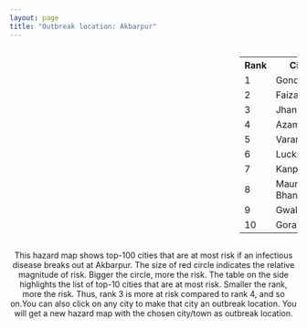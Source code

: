 ```yaml
---
layout: page
title: "Outbreak location: Akbarpur"
---
```

<div style="width: 100%; overflow: auto;">
<div style="width: 75%; float: left;">
<div id="mapid">
<script src="https://buda-magenta.github.io/hazard_map/load_map.js"></script>

<script>
var marker_outbreak = L.marker([26.439874, 80.018000],{"autoPan": true}).addTo(map); marker_outbreak.bindTooltip("Akbarpur").openTooltip();

var circle_1 = L.circle([27.109667, 81.918329], {"pane": "markerPane", "color": "red", "fill": true, "fillOpacity": 0.2, "fillRule": "evenodd", "lineCap": "round", "lineJoin": "round", "opacity": 1.0, "radius": 61833, "stroke": true, "weight": 3}).addTo(map);
circle_1.bindTooltip("Gonda<br>rank: 1<br>hazard index: 0.061834")
circle_1.bindPopup('<a href="https://buda-magenta.github.io/hazard_map/Gonda">Gonda</a>')

var circle_2 = L.circle([26.638076, 82.059024], {"pane": "markerPane", "color": "red", "fill": true, "fillOpacity": 0.2, "fillRule": "evenodd", "lineCap": "round", "lineJoin": "round", "opacity": 1.0, "radius": 48444, "stroke": true, "weight": 3}).addTo(map);
circle_2.bindTooltip("Faizabad<br>rank: 2<br>hazard index: 0.048444")
circle_2.bindPopup('<a href="https://buda-magenta.github.io/hazard_map/Faizabad">Faizabad</a>')

var circle_3 = L.circle([25.531031, 78.652689], {"pane": "markerPane", "color": "red", "fill": true, "fillOpacity": 0.2, "fillRule": "evenodd", "lineCap": "round", "lineJoin": "round", "opacity": 1.0, "radius": 45570, "stroke": true, "weight": 3}).addTo(map);
circle_3.bindTooltip("Jhansi<br>rank: 3<br>hazard index: 0.045570")
circle_3.bindPopup('<a href="https://buda-magenta.github.io/hazard_map/Jhansi">Jhansi</a>')

var circle_4 = L.circle([26.022697, 83.028873], {"pane": "markerPane", "color": "red", "fill": true, "fillOpacity": 0.2, "fillRule": "evenodd", "lineCap": "round", "lineJoin": "round", "opacity": 1.0, "radius": 41558, "stroke": true, "weight": 3}).addTo(map);
circle_4.bindTooltip("Azamgarh<br>rank: 4<br>hazard index: 0.041559")
circle_4.bindPopup('<a href="https://buda-magenta.github.io/hazard_map/Azamgarh">Azamgarh</a>')

var circle_5 = L.circle([25.335649, 83.007629], {"pane": "markerPane", "color": "red", "fill": true, "fillOpacity": 0.2, "fillRule": "evenodd", "lineCap": "round", "lineJoin": "round", "opacity": 1.0, "radius": 38526, "stroke": true, "weight": 3}).addTo(map);
circle_5.bindTooltip("Varanasi<br>rank: 5<br>hazard index: 0.038527")
circle_5.bindPopup('<a href="https://buda-magenta.github.io/hazard_map/Varanasi">Varanasi</a>')

var circle_6 = L.circle([26.838100, 80.934600], {"pane": "markerPane", "color": "red", "fill": true, "fillOpacity": 0.2, "fillRule": "evenodd", "lineCap": "round", "lineJoin": "round", "opacity": 1.0, "radius": 29446, "stroke": true, "weight": 3}).addTo(map);
circle_6.bindTooltip("Lucknow<br>rank: 6<br>hazard index: 0.029447")
circle_6.bindPopup('<a href="https://buda-magenta.github.io/hazard_map/Lucknow">Lucknow</a>')

var circle_7 = L.circle([26.460914, 80.321759], {"pane": "markerPane", "color": "red", "fill": true, "fillOpacity": 0.2, "fillRule": "evenodd", "lineCap": "round", "lineJoin": "round", "opacity": 1.0, "radius": 22410, "stroke": true, "weight": 3}).addTo(map);
circle_7.bindTooltip("Kanpur<br>rank: 7<br>hazard index: 0.022411")
circle_7.bindPopup('<a href="https://buda-magenta.github.io/hazard_map/Kanpur">Kanpur</a>')

var circle_8 = L.circle([25.954628, 83.647350], {"pane": "markerPane", "color": "red", "fill": true, "fillOpacity": 0.2, "fillRule": "evenodd", "lineCap": "round", "lineJoin": "round", "opacity": 1.0, "radius": 12427, "stroke": true, "weight": 3}).addTo(map);
circle_8.bindTooltip("Maunath Bhanjan<br>rank: 8<br>hazard index: 0.012427")
circle_8.bindPopup('<a href="https://buda-magenta.github.io/hazard_map/Maunath_Bhanjan">Maunath Bhanjan</a>')

var circle_9 = L.circle([26.203725, 78.157363], {"pane": "markerPane", "color": "red", "fill": true, "fillOpacity": 0.2, "fillRule": "evenodd", "lineCap": "round", "lineJoin": "round", "opacity": 1.0, "radius": 8009, "stroke": true, "weight": 3}).addTo(map);
circle_9.bindTooltip("Gwalior<br>rank: 9<br>hazard index: 0.008009")
circle_9.bindPopup('<a href="https://buda-magenta.github.io/hazard_map/Gwalior">Gwalior</a>')

var circle_10 = L.circle([26.671329, 83.364583], {"pane": "markerPane", "color": "red", "fill": true, "fillOpacity": 0.2, "fillRule": "evenodd", "lineCap": "round", "lineJoin": "round", "opacity": 1.0, "radius": 7084, "stroke": true, "weight": 3}).addTo(map);
circle_10.bindTooltip("Gorakhpur<br>rank: 10<br>hazard index: 0.007085")
circle_10.bindPopup('<a href="https://buda-magenta.github.io/hazard_map/Gorakhpur">Gorakhpur</a>')

var circle_11 = L.circle([25.773344, 84.784977], {"pane": "markerPane", "color": "red", "fill": true, "fillOpacity": 0.2, "fillRule": "evenodd", "lineCap": "round", "lineJoin": "round", "opacity": 1.0, "radius": 5701, "stroke": true, "weight": 3}).addTo(map);
circle_11.bindTooltip("Chapra<br>rank: 11<br>hazard index: 0.005702")
circle_11.bindPopup('<a href="https://buda-magenta.github.io/hazard_map/Chapra">Chapra</a>')

var circle_12 = L.circle([25.795593, 82.488341], {"pane": "markerPane", "color": "red", "fill": true, "fillOpacity": 0.2, "fillRule": "evenodd", "lineCap": "round", "lineJoin": "round", "opacity": 1.0, "radius": 5520, "stroke": true, "weight": 3}).addTo(map);
circle_12.bindTooltip("Jaunpur<br>rank: 12<br>hazard index: 0.005520")
circle_12.bindPopup('<a href="https://buda-magenta.github.io/hazard_map/Jaunpur">Jaunpur</a>')

var circle_13 = L.circle([27.177366, 78.389912], {"pane": "markerPane", "color": "red", "fill": true, "fillOpacity": 0.2, "fillRule": "evenodd", "lineCap": "round", "lineJoin": "round", "opacity": 1.0, "radius": 4600, "stroke": true, "weight": 3}).addTo(map);
circle_13.bindTooltip("Firozabad<br>rank: 13<br>hazard index: 0.004600")
circle_13.bindPopup('<a href="https://buda-magenta.github.io/hazard_map/Firozabad">Firozabad</a>')

var circle_14 = L.circle([25.438130, 81.833800], {"pane": "markerPane", "color": "red", "fill": true, "fillOpacity": 0.2, "fillRule": "evenodd", "lineCap": "round", "lineJoin": "round", "opacity": 1.0, "radius": 3781, "stroke": true, "weight": 3}).addTo(map);
circle_14.bindTooltip("Allahabad<br>rank: 14<br>hazard index: 0.003781")
circle_14.bindPopup('<a href="https://buda-magenta.github.io/hazard_map/Allahabad">Allahabad</a>')

var circle_15 = L.circle([25.877933, 84.119959], {"pane": "markerPane", "color": "red", "fill": true, "fillOpacity": 0.2, "fillRule": "evenodd", "lineCap": "round", "lineJoin": "round", "opacity": 1.0, "radius": 2949, "stroke": true, "weight": 3}).addTo(map);
circle_15.bindTooltip("Ballia<br>rank: 15<br>hazard index: 0.002949")
circle_15.bindPopup('<a href="https://buda-magenta.github.io/hazard_map/Ballia">Ballia</a>')

var circle_16 = L.circle([27.912633, 79.746563], {"pane": "markerPane", "color": "red", "fill": true, "fillOpacity": 0.2, "fillRule": "evenodd", "lineCap": "round", "lineJoin": "round", "opacity": 1.0, "radius": 2912, "stroke": true, "weight": 3}).addTo(map);
circle_16.bindTooltip("Shahjahanpur<br>rank: 16<br>hazard index: 0.002913")
circle_16.bindPopup('<a href="https://buda-magenta.github.io/hazard_map/Shahjahanpur">Shahjahanpur</a>')

var circle_17 = L.circle([28.794068, 79.185930], {"pane": "markerPane", "color": "red", "fill": true, "fillOpacity": 0.2, "fillRule": "evenodd", "lineCap": "round", "lineJoin": "round", "opacity": 1.0, "radius": 2604, "stroke": true, "weight": 3}).addTo(map);
circle_17.bindTooltip("Rampur<br>rank: 17<br>hazard index: 0.002604")
circle_17.bindPopup('<a href="https://buda-magenta.github.io/hazard_map/Rampur">Rampur</a>')

var circle_18 = L.circle([26.242511, 82.296169], {"pane": "markerPane", "color": "red", "fill": true, "fillOpacity": 0.2, "fillRule": "evenodd", "lineCap": "round", "lineJoin": "round", "opacity": 1.0, "radius": 2236, "stroke": true, "weight": 3}).addTo(map);
circle_18.bindTooltip("Sultanpur<br>rank: 18<br>hazard index: 0.002237")
circle_18.bindPopup('<a href="https://buda-magenta.github.io/hazard_map/Sultanpur">Sultanpur</a>')

var circle_19 = L.circle([27.437194, 79.489129], {"pane": "markerPane", "color": "red", "fill": true, "fillOpacity": 0.2, "fillRule": "evenodd", "lineCap": "round", "lineJoin": "round", "opacity": 1.0, "radius": 2182, "stroke": true, "weight": 3}).addTo(map);
circle_19.bindTooltip("Farrukhabad<br>rank: 19<br>hazard index: 0.002182")
circle_19.bindPopup('<a href="https://buda-magenta.github.io/hazard_map/Farrukhabad">Farrukhabad</a>')

var circle_20 = L.circle([26.718324, 79.090254], {"pane": "markerPane", "color": "red", "fill": true, "fillOpacity": 0.2, "fillRule": "evenodd", "lineCap": "round", "lineJoin": "round", "opacity": 1.0, "radius": 1971, "stroke": true, "weight": 3}).addTo(map);
circle_20.bindTooltip("Etawah<br>rank: 20<br>hazard index: 0.001971")
circle_20.bindPopup('<a href="https://buda-magenta.github.io/hazard_map/Etawah">Etawah</a>')

var circle_21 = L.circle([26.148658, 85.340013], {"pane": "markerPane", "color": "red", "fill": true, "fillOpacity": 0.2, "fillRule": "evenodd", "lineCap": "round", "lineJoin": "round", "opacity": 1.0, "radius": 1845, "stroke": true, "weight": 3}).addTo(map);
circle_21.bindTooltip("Muzaffarpur<br>rank: 21<br>hazard index: 0.001846")
circle_21.bindPopup('<a href="https://buda-magenta.github.io/hazard_map/Muzaffarpur">Muzaffarpur</a>')

var circle_22 = L.circle([27.633333, 77.583333], {"pane": "markerPane", "color": "red", "fill": true, "fillOpacity": 0.2, "fillRule": "evenodd", "lineCap": "round", "lineJoin": "round", "opacity": 1.0, "radius": 1729, "stroke": true, "weight": 3}).addTo(map);
circle_22.bindTooltip("Mathura<br>rank: 22<br>hazard index: 0.001729")
circle_22.bindPopup('<a href="https://buda-magenta.github.io/hazard_map/Mathura">Mathura</a>')

var circle_23 = L.circle([25.609324, 85.123525], {"pane": "markerPane", "color": "red", "fill": true, "fillOpacity": 0.2, "fillRule": "evenodd", "lineCap": "round", "lineJoin": "round", "opacity": 1.0, "radius": 1610, "stroke": true, "weight": 3}).addTo(map);
circle_23.bindTooltip("Patna<br>rank: 23<br>hazard index: 0.001610")
circle_23.bindPopup('<a href="https://buda-magenta.github.io/hazard_map/Patna">Patna</a>')

var circle_24 = L.circle([26.500000, 78.750000], {"pane": "markerPane", "color": "red", "fill": true, "fillOpacity": 0.2, "fillRule": "evenodd", "lineCap": "round", "lineJoin": "round", "opacity": 1.0, "radius": 1500, "stroke": true, "weight": 3}).addTo(map);
circle_24.bindTooltip("Bhind<br>rank: 24<br>hazard index: 0.001500")
circle_24.bindPopup('<a href="https://buda-magenta.github.io/hazard_map/Bhind">Bhind</a>')

var circle_25 = L.circle([23.795281, 86.430964], {"pane": "markerPane", "color": "red", "fill": true, "fillOpacity": 0.2, "fillRule": "evenodd", "lineCap": "round", "lineJoin": "round", "opacity": 1.0, "radius": 1486, "stroke": true, "weight": 3}).addTo(map);
circle_25.bindTooltip("Dhanbad<br>rank: 25<br>hazard index: 0.001487")
circle_25.bindPopup('<a href="https://buda-magenta.github.io/hazard_map/Dhanbad">Dhanbad</a>')

var circle_26 = L.circle([25.843539, 80.918004], {"pane": "markerPane", "color": "red", "fill": true, "fillOpacity": 0.2, "fillRule": "evenodd", "lineCap": "round", "lineJoin": "round", "opacity": 1.0, "radius": 1473, "stroke": true, "weight": 3}).addTo(map);
circle_26.bindTooltip("Fatehpur<br>rank: 26<br>hazard index: 0.001473")
circle_26.bindPopup('<a href="https://buda-magenta.github.io/hazard_map/Fatehpur">Fatehpur</a>')

var circle_27 = L.circle([27.504639, 80.829466], {"pane": "markerPane", "color": "red", "fill": true, "fillOpacity": 0.2, "fillRule": "evenodd", "lineCap": "round", "lineJoin": "round", "opacity": 1.0, "radius": 1461, "stroke": true, "weight": 3}).addTo(map);
circle_27.bindTooltip("Sitapur<br>rank: 27<br>hazard index: 0.001462")
circle_27.bindPopup('<a href="https://buda-magenta.github.io/hazard_map/Sitapur">Sitapur</a>')

var circle_28 = L.circle([26.250000, 81.250000], {"pane": "markerPane", "color": "red", "fill": true, "fillOpacity": 0.2, "fillRule": "evenodd", "lineCap": "round", "lineJoin": "round", "opacity": 1.0, "radius": 1452, "stroke": true, "weight": 3}).addTo(map);
circle_28.bindTooltip("Rae Bareli<br>rank: 28<br>hazard index: 0.001452")
circle_28.bindPopup('<a href="https://buda-magenta.github.io/hazard_map/Rae_Bareli">Rae Bareli</a>')

var circle_29 = L.circle([26.575504, 80.613762], {"pane": "markerPane", "color": "red", "fill": true, "fillOpacity": 0.2, "fillRule": "evenodd", "lineCap": "round", "lineJoin": "round", "opacity": 1.0, "radius": 1443, "stroke": true, "weight": 3}).addTo(map);
circle_29.bindTooltip("Unnao<br>rank: 29<br>hazard index: 0.001443")
circle_29.bindPopup('<a href="https://buda-magenta.github.io/hazard_map/Unnao">Unnao</a>')

var circle_30 = L.circle([25.935955, 79.424328], {"pane": "markerPane", "color": "red", "fill": true, "fillOpacity": 0.2, "fillRule": "evenodd", "lineCap": "round", "lineJoin": "round", "opacity": 1.0, "radius": 1430, "stroke": true, "weight": 3}).addTo(map);
circle_30.bindTooltip("Orai<br>rank: 30<br>hazard index: 0.001430")
circle_30.bindPopup('<a href="https://buda-magenta.github.io/hazard_map/Orai">Orai</a>')

var circle_31 = L.circle([28.651718, 77.221939], {"pane": "markerPane", "color": "red", "fill": true, "fillOpacity": 0.2, "fillRule": "evenodd", "lineCap": "round", "lineJoin": "round", "opacity": 1.0, "radius": 1367, "stroke": true, "weight": 3}).addTo(map);
circle_31.bindTooltip("Delhi<br>rank: 31<br>hazard index: 0.001368")
circle_31.bindPopup('<a href="https://buda-magenta.github.io/hazard_map/Delhi">Delhi</a>')

var circle_32 = L.circle([26.083143, 86.032571], {"pane": "markerPane", "color": "red", "fill": true, "fillOpacity": 0.2, "fillRule": "evenodd", "lineCap": "round", "lineJoin": "round", "opacity": 1.0, "radius": 1293, "stroke": true, "weight": 3}).addTo(map);
circle_32.bindTooltip("Darbhanga<br>rank: 32<br>hazard index: 0.001293")
circle_32.bindPopup('<a href="https://buda-magenta.github.io/hazard_map/Darbhanga">Darbhanga</a>')

var circle_33 = L.circle([25.476300, 80.339500], {"pane": "markerPane", "color": "red", "fill": true, "fillOpacity": 0.2, "fillRule": "evenodd", "lineCap": "round", "lineJoin": "round", "opacity": 1.0, "radius": 1173, "stroke": true, "weight": 3}).addTo(map);
circle_33.bindTooltip("Banda<br>rank: 33<br>hazard index: 0.001174")
circle_33.bindPopup('<a href="https://buda-magenta.github.io/hazard_map/Banda">Banda</a>')

var circle_34 = L.circle([27.985060, 80.753845], {"pane": "markerPane", "color": "red", "fill": true, "fillOpacity": 0.2, "fillRule": "evenodd", "lineCap": "round", "lineJoin": "round", "opacity": 1.0, "radius": 1155, "stroke": true, "weight": 3}).addTo(map);
circle_34.bindTooltip("Lakhimpur<br>rank: 34<br>hazard index: 0.001156")
circle_34.bindPopup('<a href="https://buda-magenta.github.io/hazard_map/Lakhimpur">Lakhimpur</a>')

var circle_35 = L.circle([28.457876, 79.405571], {"pane": "markerPane", "color": "red", "fill": true, "fillOpacity": 0.2, "fillRule": "evenodd", "lineCap": "round", "lineJoin": "round", "opacity": 1.0, "radius": 1138, "stroke": true, "weight": 3}).addTo(map);
circle_35.bindTooltip("Bareilly<br>rank: 35<br>hazard index: 0.001138")
circle_35.bindPopup('<a href="https://buda-magenta.github.io/hazard_map/Bareilly">Bareilly</a>')

var circle_36 = L.circle([27.338577, 80.097526], {"pane": "markerPane", "color": "red", "fill": true, "fillOpacity": 0.2, "fillRule": "evenodd", "lineCap": "round", "lineJoin": "round", "opacity": 1.0, "radius": 1121, "stroke": true, "weight": 3}).addTo(map);
circle_36.bindTooltip("Hardoi<br>rank: 36<br>hazard index: 0.001121")
circle_36.bindPopup('<a href="https://buda-magenta.github.io/hazard_map/Hardoi">Hardoi</a>')

var circle_37 = L.circle([22.541418, 88.357691], {"pane": "markerPane", "color": "red", "fill": true, "fillOpacity": 0.2, "fillRule": "evenodd", "lineCap": "round", "lineJoin": "round", "opacity": 1.0, "radius": 1120, "stroke": true, "weight": 3}).addTo(map);
circle_37.bindTooltip("Kolkata<br>rank: 37<br>hazard index: 0.001121")
circle_37.bindPopup('<a href="https://buda-magenta.github.io/hazard_map/Kolkata">Kolkata</a>')

var circle_38 = L.circle([25.565691, 80.063489], {"pane": "markerPane", "color": "red", "fill": true, "fillOpacity": 0.2, "fillRule": "evenodd", "lineCap": "round", "lineJoin": "round", "opacity": 1.0, "radius": 1012, "stroke": true, "weight": 3}).addTo(map);
circle_38.bindTooltip("Khanna<br>rank: 38<br>hazard index: 0.001013")
circle_38.bindPopup('<a href="https://buda-magenta.github.io/hazard_map/Khanna">Khanna</a>')

var circle_39 = L.circle([26.724789, 82.793269], {"pane": "markerPane", "color": "red", "fill": true, "fillOpacity": 0.2, "fillRule": "evenodd", "lineCap": "round", "lineJoin": "round", "opacity": 1.0, "radius": 1000, "stroke": true, "weight": 3}).addTo(map);
circle_39.bindTooltip("Basti<br>rank: 39<br>hazard index: 0.001000")
circle_39.bindPopup('<a href="https://buda-magenta.github.io/hazard_map/Basti">Basti</a>')

var circle_40 = L.circle([27.209822, 79.048137], {"pane": "markerPane", "color": "red", "fill": true, "fillOpacity": 0.2, "fillRule": "evenodd", "lineCap": "round", "lineJoin": "round", "opacity": 1.0, "radius": 892, "stroke": true, "weight": 3}).addTo(map);
circle_40.bindTooltip("Mainpuri<br>rank: 40<br>hazard index: 0.000892")
circle_40.bindPopup('<a href="https://buda-magenta.github.io/hazard_map/Mainpuri">Mainpuri</a>')

var circle_41 = L.circle([25.280733, 83.125128], {"pane": "markerPane", "color": "red", "fill": true, "fillOpacity": 0.2, "fillRule": "evenodd", "lineCap": "round", "lineJoin": "round", "opacity": 1.0, "radius": 876, "stroke": true, "weight": 3}).addTo(map);
circle_41.bindTooltip("Mughal Sarai<br>rank: 41<br>hazard index: 0.000876")
circle_41.bindPopup('<a href="https://buda-magenta.github.io/hazard_map/Mughal_Sarai">Mughal Sarai</a>')

var circle_42 = L.circle([25.750000, 78.500000], {"pane": "markerPane", "color": "red", "fill": true, "fillOpacity": 0.2, "fillRule": "evenodd", "lineCap": "round", "lineJoin": "round", "opacity": 1.0, "radius": 868, "stroke": true, "weight": 3}).addTo(map);
circle_42.bindTooltip("Datia<br>rank: 42<br>hazard index: 0.000868")
circle_42.bindPopup('<a href="https://buda-magenta.github.io/hazard_map/Datia">Datia</a>')

var circle_43 = L.circle([25.720581, 85.255560], {"pane": "markerPane", "color": "red", "fill": true, "fillOpacity": 0.2, "fillRule": "evenodd", "lineCap": "round", "lineJoin": "round", "opacity": 1.0, "radius": 804, "stroke": true, "weight": 3}).addTo(map);
circle_43.bindTooltip("Hajipur<br>rank: 43<br>hazard index: 0.000804")
circle_43.bindPopup('<a href="https://buda-magenta.github.io/hazard_map/Hajipur">Hajipur</a>')

var circle_44 = L.circle([23.258486, 77.401989], {"pane": "markerPane", "color": "red", "fill": true, "fillOpacity": 0.2, "fillRule": "evenodd", "lineCap": "round", "lineJoin": "round", "opacity": 1.0, "radius": 790, "stroke": true, "weight": 3}).addTo(map);
circle_44.bindTooltip("Bhopal<br>rank: 44<br>hazard index: 0.000791")
circle_44.bindPopup('<a href="https://buda-magenta.github.io/hazard_map/Bhopal">Bhopal</a>')

var circle_45 = L.circle([27.036604, 78.651436], {"pane": "markerPane", "color": "red", "fill": true, "fillOpacity": 0.2, "fillRule": "evenodd", "lineCap": "round", "lineJoin": "round", "opacity": 1.0, "radius": 747, "stroke": true, "weight": 3}).addTo(map);
circle_45.bindTooltip("Shikohabad<br>rank: 45<br>hazard index: 0.000747")
circle_45.bindPopup('<a href="https://buda-magenta.github.io/hazard_map/Shikohabad">Shikohabad</a>')

var circle_46 = L.circle([24.700385, 78.518668], {"pane": "markerPane", "color": "red", "fill": true, "fillOpacity": 0.2, "fillRule": "evenodd", "lineCap": "round", "lineJoin": "round", "opacity": 1.0, "radius": 698, "stroke": true, "weight": 3}).addTo(map);
circle_46.bindTooltip("Lalitpur<br>rank: 46<br>hazard index: 0.000698")
circle_46.bindPopup('<a href="https://buda-magenta.github.io/hazard_map/Lalitpur">Lalitpur</a>')

var circle_47 = L.circle([28.570784, 77.327107], {"pane": "markerPane", "color": "red", "fill": true, "fillOpacity": 0.2, "fillRule": "evenodd", "lineCap": "round", "lineJoin": "round", "opacity": 1.0, "radius": 682, "stroke": true, "weight": 3}).addTo(map);
circle_47.bindTooltip("Noida<br>rank: 47<br>hazard index: 0.000683")
circle_47.bindPopup('<a href="https://buda-magenta.github.io/hazard_map/Noida">Noida</a>')

var circle_48 = L.circle([27.175255, 78.009816], {"pane": "markerPane", "color": "red", "fill": true, "fillOpacity": 0.2, "fillRule": "evenodd", "lineCap": "round", "lineJoin": "round", "opacity": 1.0, "radius": 636, "stroke": true, "weight": 3}).addTo(map);
circle_48.bindTooltip("Agra<br>rank: 48<br>hazard index: 0.000636")
circle_48.bindPopup('<a href="https://buda-magenta.github.io/hazard_map/Agra">Agra</a>')

var circle_49 = L.circle([19.075990, 72.877393], {"pane": "markerPane", "color": "red", "fill": true, "fillOpacity": 0.2, "fillRule": "evenodd", "lineCap": "round", "lineJoin": "round", "opacity": 1.0, "radius": 619, "stroke": true, "weight": 3}).addTo(map);
circle_49.bindTooltip("Mumbai<br>rank: 49<br>hazard index: 0.000619")
circle_49.bindPopup('<a href="https://buda-magenta.github.io/hazard_map/Mumbai">Mumbai</a>')

var circle_50 = L.circle([24.796436, 85.007956], {"pane": "markerPane", "color": "red", "fill": true, "fillOpacity": 0.2, "fillRule": "evenodd", "lineCap": "round", "lineJoin": "round", "opacity": 1.0, "radius": 593, "stroke": true, "weight": 3}).addTo(map);
circle_50.bindTooltip("Gaya<br>rank: 50<br>hazard index: 0.000593")
circle_50.bindPopup('<a href="https://buda-magenta.github.io/hazard_map/Gaya">Gaya</a>')

var circle_51 = L.circle([28.863842, 78.805778], {"pane": "markerPane", "color": "red", "fill": true, "fillOpacity": 0.2, "fillRule": "evenodd", "lineCap": "round", "lineJoin": "round", "opacity": 1.0, "radius": 573, "stroke": true, "weight": 3}).addTo(map);
circle_51.bindTooltip("Moradabad<br>rank: 51<br>hazard index: 0.000574")
circle_51.bindPopup('<a href="https://buda-magenta.github.io/hazard_map/Moradabad">Moradabad</a>')

var circle_52 = L.circle([30.909016, 75.851601], {"pane": "markerPane", "color": "red", "fill": true, "fillOpacity": 0.2, "fillRule": "evenodd", "lineCap": "round", "lineJoin": "round", "opacity": 1.0, "radius": 541, "stroke": true, "weight": 3}).addTo(map);
circle_52.bindTooltip("Ludhiana<br>rank: 52<br>hazard index: 0.000542")
circle_52.bindPopup('<a href="https://buda-magenta.github.io/hazard_map/Ludhiana">Ludhiana</a>')

var circle_53 = L.circle([29.154148, 77.305954], {"pane": "markerPane", "color": "red", "fill": true, "fillOpacity": 0.2, "fillRule": "evenodd", "lineCap": "round", "lineJoin": "round", "opacity": 1.0, "radius": 541, "stroke": true, "weight": 3}).addTo(map);
circle_53.bindTooltip("Baraut<br>rank: 53<br>hazard index: 0.000541")
circle_53.bindPopup('<a href="https://buda-magenta.github.io/hazard_map/Baraut">Baraut</a>')

var circle_54 = L.circle([23.687130, 86.974659], {"pane": "markerPane", "color": "red", "fill": true, "fillOpacity": 0.2, "fillRule": "evenodd", "lineCap": "round", "lineJoin": "round", "opacity": 1.0, "radius": 440, "stroke": true, "weight": 3}).addTo(map);
circle_54.bindTooltip("Asansol<br>rank: 54<br>hazard index: 0.000440")
circle_54.bindPopup('<a href="https://buda-magenta.github.io/hazard_map/Asansol">Asansol</a>')

var circle_55 = L.circle([22.720362, 75.868200], {"pane": "markerPane", "color": "red", "fill": true, "fillOpacity": 0.2, "fillRule": "evenodd", "lineCap": "round", "lineJoin": "round", "opacity": 1.0, "radius": 388, "stroke": true, "weight": 3}).addTo(map);
circle_55.bindTooltip("Indore<br>rank: 55<br>hazard index: 0.000388")
circle_55.bindPopup('<a href="https://buda-magenta.github.io/hazard_map/Indore">Indore</a>')

var circle_56 = L.circle([23.160894, 79.949770], {"pane": "markerPane", "color": "red", "fill": true, "fillOpacity": 0.2, "fillRule": "evenodd", "lineCap": "round", "lineJoin": "round", "opacity": 1.0, "radius": 302, "stroke": true, "weight": 3}).addTo(map);
circle_56.bindTooltip("Jabalpur<br>rank: 56<br>hazard index: 0.000303")
circle_56.bindPopup('<a href="https://buda-magenta.github.io/hazard_map/Jabalpur">Jabalpur</a>')

var circle_57 = L.circle([27.059011, 84.206464], {"pane": "markerPane", "color": "red", "fill": true, "fillOpacity": 0.2, "fillRule": "evenodd", "lineCap": "round", "lineJoin": "round", "opacity": 1.0, "radius": 288, "stroke": true, "weight": 3}).addTo(map);
circle_57.bindTooltip("Bagaha<br>rank: 57<br>hazard index: 0.000289")
circle_57.bindPopup('<a href="https://buda-magenta.github.io/hazard_map/Bagaha">Bagaha</a>')

var circle_58 = L.circle([26.131004, 84.391257], {"pane": "markerPane", "color": "red", "fill": true, "fillOpacity": 0.2, "fillRule": "evenodd", "lineCap": "round", "lineJoin": "round", "opacity": 1.0, "radius": 284, "stroke": true, "weight": 3}).addTo(map);
circle_58.bindTooltip("Siwan<br>rank: 58<br>hazard index: 0.000285")
circle_58.bindPopup('<a href="https://buda-magenta.github.io/hazard_map/Siwan">Siwan</a>')

var circle_59 = L.circle([23.809612, 78.759114], {"pane": "markerPane", "color": "red", "fill": true, "fillOpacity": 0.2, "fillRule": "evenodd", "lineCap": "round", "lineJoin": "round", "opacity": 1.0, "radius": 282, "stroke": true, "weight": 3}).addTo(map);
circle_59.bindTooltip("Sagar<br>rank: 59<br>hazard index: 0.000283")
circle_59.bindPopup('<a href="https://buda-magenta.github.io/hazard_map/Sagar">Sagar</a>')

var circle_60 = L.circle([26.180598, 91.753943], {"pane": "markerPane", "color": "red", "fill": true, "fillOpacity": 0.2, "fillRule": "evenodd", "lineCap": "round", "lineJoin": "round", "opacity": 1.0, "radius": 280, "stroke": true, "weight": 3}).addTo(map);
circle_60.bindTooltip("Guwahati<br>rank: 60<br>hazard index: 0.000280")
circle_60.bindPopup('<a href="https://buda-magenta.github.io/hazard_map/Guwahati">Guwahati</a>')

var circle_61 = L.circle([25.623457, 84.596839], {"pane": "markerPane", "color": "red", "fill": true, "fillOpacity": 0.2, "fillRule": "evenodd", "lineCap": "round", "lineJoin": "round", "opacity": 1.0, "radius": 277, "stroke": true, "weight": 3}).addTo(map);
circle_61.bindTooltip("Arrah<br>rank: 61<br>hazard index: 0.000277")
circle_61.bindPopup('<a href="https://buda-magenta.github.io/hazard_map/Arrah">Arrah</a>')

var circle_62 = L.circle([21.149813, 79.082056], {"pane": "markerPane", "color": "red", "fill": true, "fillOpacity": 0.2, "fillRule": "evenodd", "lineCap": "round", "lineJoin": "round", "opacity": 1.0, "radius": 241, "stroke": true, "weight": 3}).addTo(map);
circle_62.bindTooltip("Nagpur<br>rank: 62<br>hazard index: 0.000241")
circle_62.bindPopup('<a href="https://buda-magenta.github.io/hazard_map/Nagpur">Nagpur</a>')

var circle_63 = L.circle([25.562071, 84.015672], {"pane": "markerPane", "color": "red", "fill": true, "fillOpacity": 0.2, "fillRule": "evenodd", "lineCap": "round", "lineJoin": "round", "opacity": 1.0, "radius": 229, "stroke": true, "weight": 3}).addTo(map);
circle_63.bindTooltip("Buxar<br>rank: 63<br>hazard index: 0.000230")
circle_63.bindPopup('<a href="https://buda-magenta.github.io/hazard_map/Buxar">Buxar</a>')

var circle_64 = L.circle([29.988077, 77.508130], {"pane": "markerPane", "color": "red", "fill": true, "fillOpacity": 0.2, "fillRule": "evenodd", "lineCap": "round", "lineJoin": "round", "opacity": 1.0, "radius": 229, "stroke": true, "weight": 3}).addTo(map);
circle_64.bindTooltip("Saharanpur<br>rank: 64<br>hazard index: 0.000229")
circle_64.bindPopup('<a href="https://buda-magenta.github.io/hazard_map/Saharanpur">Saharanpur</a>')

var circle_65 = L.circle([27.883846, 78.634890], {"pane": "markerPane", "color": "red", "fill": true, "fillOpacity": 0.2, "fillRule": "evenodd", "lineCap": "round", "lineJoin": "round", "opacity": 1.0, "radius": 225, "stroke": true, "weight": 3}).addTo(map);
circle_65.bindTooltip("Kasganj<br>rank: 65<br>hazard index: 0.000225")
circle_65.bindPopup('<a href="https://buda-magenta.github.io/hazard_map/Kasganj">Kasganj</a>')

var circle_66 = L.circle([25.603508, 83.507454], {"pane": "markerPane", "color": "red", "fill": true, "fillOpacity": 0.2, "fillRule": "evenodd", "lineCap": "round", "lineJoin": "round", "opacity": 1.0, "radius": 217, "stroke": true, "weight": 3}).addTo(map);
circle_66.bindTooltip("Ghazipur<br>rank: 66<br>hazard index: 0.000217")
circle_66.bindPopup('<a href="https://buda-magenta.github.io/hazard_map/Ghazipur">Ghazipur</a>')

var circle_67 = L.circle([24.935635, 82.647701], {"pane": "markerPane", "color": "red", "fill": true, "fillOpacity": 0.2, "fillRule": "evenodd", "lineCap": "round", "lineJoin": "round", "opacity": 1.0, "radius": 209, "stroke": true, "weight": 3}).addTo(map);
circle_67.bindTooltip("Mirzapur<br>rank: 67<br>hazard index: 0.000210")
circle_67.bindPopup('<a href="https://buda-magenta.github.io/hazard_map/Mirzapur">Mirzapur</a>')

var circle_68 = L.circle([23.021624, 72.579707], {"pane": "markerPane", "color": "red", "fill": true, "fillOpacity": 0.2, "fillRule": "evenodd", "lineCap": "round", "lineJoin": "round", "opacity": 1.0, "radius": 208, "stroke": true, "weight": 3}).addTo(map);
circle_68.bindTooltip("Ahmedabad<br>rank: 68<br>hazard index: 0.000208")
circle_68.bindPopup('<a href="https://buda-magenta.github.io/hazard_map/Ahmedabad">Ahmedabad</a>')

var circle_69 = L.circle([24.197443, 82.666145], {"pane": "markerPane", "color": "red", "fill": true, "fillOpacity": 0.2, "fillRule": "evenodd", "lineCap": "round", "lineJoin": "round", "opacity": 1.0, "radius": 202, "stroke": true, "weight": 3}).addTo(map);
circle_69.bindTooltip("Singrauli<br>rank: 69<br>hazard index: 0.000202")
circle_69.bindPopup('<a href="https://buda-magenta.github.io/hazard_map/Singrauli">Singrauli</a>')

var circle_70 = L.circle([23.916667, 78.000000], {"pane": "markerPane", "color": "red", "fill": true, "fillOpacity": 0.2, "fillRule": "evenodd", "lineCap": "round", "lineJoin": "round", "opacity": 1.0, "radius": 197, "stroke": true, "weight": 3}).addTo(map);
circle_70.bindTooltip("Vidisha<br>rank: 70<br>hazard index: 0.000198")
circle_70.bindPopup('<a href="https://buda-magenta.github.io/hazard_map/Vidisha">Vidisha</a>')

var circle_71 = L.circle([24.900100, 84.018211], {"pane": "markerPane", "color": "red", "fill": true, "fillOpacity": 0.2, "fillRule": "evenodd", "lineCap": "round", "lineJoin": "round", "opacity": 1.0, "radius": 188, "stroke": true, "weight": 3}).addTo(map);
circle_71.bindTooltip("Sasaram<br>rank: 71<br>hazard index: 0.000189")
circle_71.bindPopup('<a href="https://buda-magenta.github.io/hazard_map/Sasaram">Sasaram</a>')

var circle_72 = L.circle([25.375241, 77.828119], {"pane": "markerPane", "color": "red", "fill": true, "fillOpacity": 0.2, "fillRule": "evenodd", "lineCap": "round", "lineJoin": "round", "opacity": 1.0, "radius": 180, "stroke": true, "weight": 3}).addTo(map);
circle_72.bindTooltip("Shivpuri<br>rank: 72<br>hazard index: 0.000181")
circle_72.bindPopup('<a href="https://buda-magenta.github.io/hazard_map/Shivpuri">Shivpuri</a>')

var circle_73 = L.circle([28.651718, 77.221939], {"pane": "markerPane", "color": "red", "fill": true, "fillOpacity": 0.2, "fillRule": "evenodd", "lineCap": "round", "lineJoin": "round", "opacity": 1.0, "radius": 175, "stroke": true, "weight": 3}).addTo(map);
circle_73.bindTooltip("Dehri<br>rank: 73<br>hazard index: 0.000175")
circle_73.bindPopup('<a href="https://buda-magenta.github.io/hazard_map/Dehri">Dehri</a>')

var circle_74 = L.circle([24.500000, 77.500000], {"pane": "markerPane", "color": "red", "fill": true, "fillOpacity": 0.2, "fillRule": "evenodd", "lineCap": "round", "lineJoin": "round", "opacity": 1.0, "radius": 174, "stroke": true, "weight": 3}).addTo(map);
circle_74.bindTooltip("Guna<br>rank: 74<br>hazard index: 0.000175")
circle_74.bindPopup('<a href="https://buda-magenta.github.io/hazard_map/Guna">Guna</a>')

var circle_75 = L.circle([30.325565, 78.043681], {"pane": "markerPane", "color": "red", "fill": true, "fillOpacity": 0.2, "fillRule": "evenodd", "lineCap": "round", "lineJoin": "round", "opacity": 1.0, "radius": 172, "stroke": true, "weight": 3}).addTo(map);
circle_75.bindTooltip("Dehradun<br>rank: 75<br>hazard index: 0.000172")
circle_75.bindPopup('<a href="https://buda-magenta.github.io/hazard_map/Dehradun">Dehradun</a>')

var circle_76 = L.circle([29.938447, 78.145298], {"pane": "markerPane", "color": "red", "fill": true, "fillOpacity": 0.2, "fillRule": "evenodd", "lineCap": "round", "lineJoin": "round", "opacity": 1.0, "radius": 166, "stroke": true, "weight": 3}).addTo(map);
circle_76.bindTooltip("Haridwar<br>rank: 76<br>hazard index: 0.000166")
circle_76.bindPopup('<a href="https://buda-magenta.github.io/hazard_map/Haridwar">Haridwar</a>')

var circle_77 = L.circle([26.716413, 88.430992], {"pane": "markerPane", "color": "red", "fill": true, "fillOpacity": 0.2, "fillRule": "evenodd", "lineCap": "round", "lineJoin": "round", "opacity": 1.0, "radius": 148, "stroke": true, "weight": 3}).addTo(map);
circle_77.bindTooltip("Siliguri<br>rank: 77<br>hazard index: 0.000148")
circle_77.bindPopup('<a href="https://buda-magenta.github.io/hazard_map/Siliguri">Siliguri</a>')

var circle_78 = L.circle([26.166667, 77.500000], {"pane": "markerPane", "color": "red", "fill": true, "fillOpacity": 0.2, "fillRule": "evenodd", "lineCap": "round", "lineJoin": "round", "opacity": 1.0, "radius": 145, "stroke": true, "weight": 3}).addTo(map);
circle_78.bindTooltip("Morena<br>rank: 78<br>hazard index: 0.000146")
circle_78.bindPopup('<a href="https://buda-magenta.github.io/hazard_map/Morena">Morena</a>')

var circle_79 = L.circle([31.292011, 75.568058], {"pane": "markerPane", "color": "red", "fill": true, "fillOpacity": 0.2, "fillRule": "evenodd", "lineCap": "round", "lineJoin": "round", "opacity": 1.0, "radius": 143, "stroke": true, "weight": 3}).addTo(map);
circle_79.bindTooltip("Jalandhar<br>rank: 79<br>hazard index: 0.000144")
circle_79.bindPopup('<a href="https://buda-magenta.github.io/hazard_map/Jalandhar">Jalandhar</a>')

var circle_80 = L.circle([23.535048, 87.338043], {"pane": "markerPane", "color": "red", "fill": true, "fillOpacity": 0.2, "fillRule": "evenodd", "lineCap": "round", "lineJoin": "round", "opacity": 1.0, "radius": 141, "stroke": true, "weight": 3}).addTo(map);
circle_80.bindTooltip("Durgapur<br>rank: 80<br>hazard index: 0.000142")
circle_80.bindPopup('<a href="https://buda-magenta.github.io/hazard_map/Durgapur">Durgapur</a>')

var circle_81 = L.circle([25.286698, 87.132254], {"pane": "markerPane", "color": "red", "fill": true, "fillOpacity": 0.2, "fillRule": "evenodd", "lineCap": "round", "lineJoin": "round", "opacity": 1.0, "radius": 138, "stroke": true, "weight": 3}).addTo(map);
circle_81.bindTooltip("Bhagalpur<br>rank: 81<br>hazard index: 0.000138")
circle_81.bindPopup('<a href="https://buda-magenta.github.io/hazard_map/Bhagalpur">Bhagalpur</a>')

var circle_82 = L.circle([25.623400, 85.041700], {"pane": "markerPane", "color": "red", "fill": true, "fillOpacity": 0.2, "fillRule": "evenodd", "lineCap": "round", "lineJoin": "round", "opacity": 1.0, "radius": 133, "stroke": true, "weight": 3}).addTo(map);
circle_82.bindTooltip("Dinapur Nizamat<br>rank: 82<br>hazard index: 0.000133")
circle_82.bindPopup('<a href="https://buda-magenta.github.io/hazard_map/Dinapur_Nizamat">Dinapur Nizamat</a>')

var circle_83 = L.circle([17.388786, 78.461065], {"pane": "markerPane", "color": "red", "fill": true, "fillOpacity": 0.2, "fillRule": "evenodd", "lineCap": "round", "lineJoin": "round", "opacity": 1.0, "radius": 126, "stroke": true, "weight": 3}).addTo(map);
circle_83.bindTooltip("Hyderabad<br>rank: 83<br>hazard index: 0.000126")
circle_83.bindPopup('<a href="https://buda-magenta.github.io/hazard_map/Hyderabad">Hyderabad</a>')

var circle_84 = L.circle([23.370035, 85.325013], {"pane": "markerPane", "color": "red", "fill": true, "fillOpacity": 0.2, "fillRule": "evenodd", "lineCap": "round", "lineJoin": "round", "opacity": 1.0, "radius": 126, "stroke": true, "weight": 3}).addTo(map);
circle_84.bindTooltip("Ranchi<br>rank: 84<br>hazard index: 0.000126")
circle_84.bindPopup('<a href="https://buda-magenta.github.io/hazard_map/Ranchi">Ranchi</a>')

var circle_85 = L.circle([18.521428, 73.854454], {"pane": "markerPane", "color": "red", "fill": true, "fillOpacity": 0.2, "fillRule": "evenodd", "lineCap": "round", "lineJoin": "round", "opacity": 1.0, "radius": 119, "stroke": true, "weight": 3}).addTo(map);
circle_85.bindTooltip("Pune<br>rank: 85<br>hazard index: 0.000120")
circle_85.bindPopup('<a href="https://buda-magenta.github.io/hazard_map/Pune">Pune</a>')

var circle_86 = L.circle([29.214460, 79.527918], {"pane": "markerPane", "color": "red", "fill": true, "fillOpacity": 0.2, "fillRule": "evenodd", "lineCap": "round", "lineJoin": "round", "opacity": 1.0, "radius": 113, "stroke": true, "weight": 3}).addTo(map);
circle_86.bindTooltip("Haldwani<br>rank: 86<br>hazard index: 0.000114")
circle_86.bindPopup('<a href="https://buda-magenta.github.io/hazard_map/Haldwani">Haldwani</a>')

var circle_87 = L.circle([26.423847, 83.762732], {"pane": "markerPane", "color": "red", "fill": true, "fillOpacity": 0.2, "fillRule": "evenodd", "lineCap": "round", "lineJoin": "round", "opacity": 1.0, "radius": 113, "stroke": true, "weight": 3}).addTo(map);
circle_87.bindTooltip("Deoria<br>rank: 87<br>hazard index: 0.000114")
circle_87.bindPopup('<a href="https://buda-magenta.github.io/hazard_map/Deoria">Deoria</a>')

var circle_88 = L.circle([26.055318, 82.993139], {"pane": "markerPane", "color": "red", "fill": true, "fillOpacity": 0.2, "fillRule": "evenodd", "lineCap": "round", "lineJoin": "round", "opacity": 1.0, "radius": 113, "stroke": true, "weight": 3}).addTo(map);
circle_88.bindTooltip("Nizamabad<br>rank: 88<br>hazard index: 0.000114")
circle_88.bindPopup('<a href="https://buda-magenta.github.io/hazard_map/Nizamabad">Nizamabad</a>')

var circle_89 = L.circle([24.759267, 81.655000], {"pane": "markerPane", "color": "red", "fill": true, "fillOpacity": 0.2, "fillRule": "evenodd", "lineCap": "round", "lineJoin": "round", "opacity": 1.0, "radius": 113, "stroke": true, "weight": 3}).addTo(map);
circle_89.bindTooltip("Rewa<br>rank: 89<br>hazard index: 0.000113")
circle_89.bindPopup('<a href="https://buda-magenta.github.io/hazard_map/Rewa">Rewa</a>')

var circle_90 = L.circle([12.979120, 77.591300], {"pane": "markerPane", "color": "red", "fill": true, "fillOpacity": 0.2, "fillRule": "evenodd", "lineCap": "round", "lineJoin": "round", "opacity": 1.0, "radius": 110, "stroke": true, "weight": 3}).addTo(map);
circle_90.bindTooltip("Bangalore<br>rank: 90<br>hazard index: 0.000110")
circle_90.bindPopup('<a href="https://buda-magenta.github.io/hazard_map/Bangalore">Bangalore</a>')

var circle_91 = L.circle([26.915458, 75.818982], {"pane": "markerPane", "color": "red", "fill": true, "fillOpacity": 0.2, "fillRule": "evenodd", "lineCap": "round", "lineJoin": "round", "opacity": 1.0, "radius": 106, "stroke": true, "weight": 3}).addTo(map);
circle_91.bindTooltip("Jaipur<br>rank: 91<br>hazard index: 0.000107")
circle_91.bindPopup('<a href="https://buda-magenta.github.io/hazard_map/Jaipur">Jaipur</a>')

var circle_92 = L.circle([28.969640, 79.379747], {"pane": "markerPane", "color": "red", "fill": true, "fillOpacity": 0.2, "fillRule": "evenodd", "lineCap": "round", "lineJoin": "round", "opacity": 1.0, "radius": 102, "stroke": true, "weight": 3}).addTo(map);
circle_92.bindTooltip("Rudrapur City<br>rank: 92<br>hazard index: 0.000102")
circle_92.bindPopup('<a href="https://buda-magenta.github.io/hazard_map/Rudrapur_City">Rudrapur City</a>')

var circle_93 = L.circle([13.083694, 80.270186], {"pane": "markerPane", "color": "red", "fill": true, "fillOpacity": 0.2, "fillRule": "evenodd", "lineCap": "round", "lineJoin": "round", "opacity": 1.0, "radius": 99, "stroke": true, "weight": 3}).addTo(map);
circle_93.bindTooltip("Chennai<br>rank: 93<br>hazard index: 0.000099")
circle_93.bindPopup('<a href="https://buda-magenta.github.io/hazard_map/Chennai">Chennai</a>')

var circle_94 = L.circle([26.653396, 77.624206], {"pane": "markerPane", "color": "red", "fill": true, "fillOpacity": 0.2, "fillRule": "evenodd", "lineCap": "round", "lineJoin": "round", "opacity": 1.0, "radius": 93, "stroke": true, "weight": 3}).addTo(map);
circle_94.bindTooltip("Dhaulpur<br>rank: 94<br>hazard index: 0.000093")
circle_94.bindPopup('<a href="https://buda-magenta.github.io/hazard_map/Dhaulpur">Dhaulpur</a>')

var circle_95 = L.circle([21.237947, 81.633683], {"pane": "markerPane", "color": "red", "fill": true, "fillOpacity": 0.2, "fillRule": "evenodd", "lineCap": "round", "lineJoin": "round", "opacity": 1.0, "radius": 87, "stroke": true, "weight": 3}).addTo(map);
circle_95.bindTooltip("Raipur<br>rank: 95<br>hazard index: 0.000088")
circle_95.bindPopup('<a href="https://buda-magenta.github.io/hazard_map/Raipur">Raipur</a>')

var circle_96 = L.circle([24.500000, 81.000000], {"pane": "markerPane", "color": "red", "fill": true, "fillOpacity": 0.2, "fillRule": "evenodd", "lineCap": "round", "lineJoin": "round", "opacity": 1.0, "radius": 84, "stroke": true, "weight": 3}).addTo(map);
circle_96.bindTooltip("Satna<br>rank: 96<br>hazard index: 0.000085")
circle_96.bindPopup('<a href="https://buda-magenta.github.io/hazard_map/Satna">Satna</a>')

var circle_97 = L.circle([26.269722, 82.994425], {"pane": "markerPane", "color": "red", "fill": true, "fillOpacity": 0.2, "fillRule": "evenodd", "lineCap": "round", "lineJoin": "round", "opacity": 1.0, "radius": 84, "stroke": true, "weight": 3}).addTo(map);
circle_97.bindTooltip("Burhanpur<br>rank: 97<br>hazard index: 0.000084")
circle_97.bindPopup('<a href="https://buda-magenta.github.io/hazard_map/Burhanpur">Burhanpur</a>')

var circle_98 = L.circle([23.250000, 87.750000], {"pane": "markerPane", "color": "red", "fill": true, "fillOpacity": 0.2, "fillRule": "evenodd", "lineCap": "round", "lineJoin": "round", "opacity": 1.0, "radius": 78, "stroke": true, "weight": 3}).addTo(map);
circle_98.bindTooltip("Barddhaman<br>rank: 98<br>hazard index: 0.000079")
circle_98.bindPopup('<a href="https://buda-magenta.github.io/hazard_map/Barddhaman">Barddhaman</a>')

var circle_99 = L.circle([27.733696, 81.477321], {"pane": "markerPane", "color": "red", "fill": true, "fillOpacity": 0.2, "fillRule": "evenodd", "lineCap": "round", "lineJoin": "round", "opacity": 1.0, "radius": 75, "stroke": true, "weight": 3}).addTo(map);
circle_99.bindTooltip("Bahraich<br>rank: 99<br>hazard index: 0.000075")
circle_99.bindPopup('<a href="https://buda-magenta.github.io/hazard_map/Bahraich">Bahraich</a>')

var circle_100 = L.circle([24.965712, 88.127778], {"pane": "markerPane", "color": "red", "fill": true, "fillOpacity": 0.2, "fillRule": "evenodd", "lineCap": "round", "lineJoin": "round", "opacity": 1.0, "radius": 75, "stroke": true, "weight": 3}).addTo(map);
circle_100.bindTooltip("English Bazar<br>rank: 100<br>hazard index: 0.000075")
circle_100.bindPopup('<a href="https://buda-magenta.github.io/hazard_map/English_Bazar">English Bazar</a>')
</script>
</div>
</div>


<div style="width: 20%; float: right;">
<table>
<tr>
<th>Rank</th>
<th>City</th>
</tr>

<tr>
<td>1</td>
<td>Gonda</td>
</tr>

<tr>
<td>2</td>
<td>Faizabad</td>
</tr>

<tr>
<td>3</td>
<td>Jhansi</td>
</tr>

<tr>
<td>4</td>
<td>Azamgarh</td>
</tr>

<tr>
<td>5</td>
<td>Varanasi</td>
</tr>

<tr>
<td>6</td>
<td>Lucknow</td>
</tr>

<tr>
<td>7</td>
<td>Kanpur</td>
</tr>

<tr>
<td>8</td>
<td>Maunath Bhanjan</td>
</tr>

<tr>
<td>9</td>
<td>Gwalior</td>
</tr>

<tr>
<td>10</td>
<td>Gorakhpur</td>
</tr>

</table>
</div>
</div>


<p align="center">This hazard map shows top-100 cities that are at most risk if an infectious disease breaks out at Akbarpur. The size of red circle indicates the relative magnitude of risk. Bigger the circle, more the risk. The table on the side highlights the list of top-10 cities that are at most risk. Smaller the rank, more the risk. Thus, rank 3 is more at risk compared to rank 4, and so on.You can also click on any city to make that city an outbreak location. You will get a new hazard map with the chosen city/town as outbreak location.
</p>